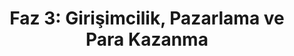 ---
title: "Faz 3: Girişimcilik, Pazarlama ve Para Kazanma"
description: "Hobinizi bir iş modeline dönüştürün. Ürünlerinizi nerede ve nasıl satacağınızı öğrenin, fiyatlandırma stratejileri geliştirin ve kendi mikro fabrikanızı kurun."
---